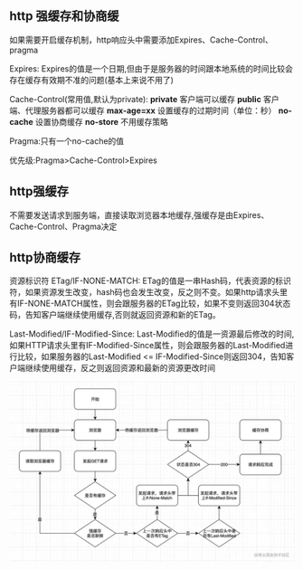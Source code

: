 ## http 强缓存和协商缓

如果需要开启缓存机制，http响应头中需要添加Expires、Cache-Control、pragma


Expires:
Expires的值是一个日期,但由于是服务器的时间跟本地系统的时间比较会存在缓存有效期不准的问题(基本上来说不用了)

Cache-Control(常用值,默认为private):
**private**  客户端可以缓存
**public**   客户端、代理服务器都可以缓存
**max-age=xx**  设置缓存的过期时间（单位：秒）
**no-cache**  设置协商缓存
**no-store**  不用缓存策略

Pragma:只有一个no-cache的值

优先级:Pragma>Cache-Control>Expires

## http强缓存
不需要发送请求到服务端，直接读取浏览器本地缓存,强缓存是由Expires、Cache-Control、Pragma决定

## http协商缓存

资源标识符
ETag/IF-NONE-MATCH: ETag的值是一串Hash码，代表资源的标识符，如果资源发生改变，hash码也会发生改变，反之则不变。如果http请求头里有IF-NONE-MATCH属性，则会跟服务器的ETag比较，如果不变则返回304状态码，告知客户端继续使用缓存,否则就返回资源和新的ETag。

Last-Modified/IF-Modified-Since: Last-Modified的值是一资源最后修改的时间, 如果HTTP请求头里有IF-Modified-Since属性，则会跟服务器的Last-Modified进行比较，如果服务器的Last-Modified <= IF-Modified-Since则返回304，告知客户端继续使用缓存，反之则返回资源和最新的资源更改时间

![](2022-06-15-00-02-01.png)





